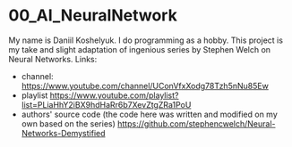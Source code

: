 # 00_AI_NeuralNetwork
My name is Daniil Koshelyuk. I do programming as a hobby.
This project is my take and slight adaptation of ingenious series by Stephen Welch on Neural Networks.
Links:
  - channel: https://www.youtube.com/channel/UConVfxXodg78Tzh5nNu85Ew
  - playlist https://www.youtube.com/playlist?list=PLiaHhY2iBX9hdHaRr6b7XevZtgZRa1PoU
  - authors' source code (the code here was written and modified on my own based on the series) https://github.com/stephencwelch/Neural-Networks-Demystified
